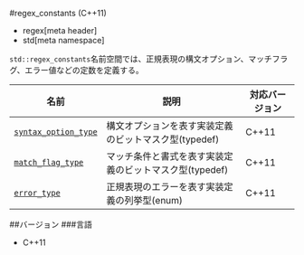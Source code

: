 #regex_constants (C++11)
* regex[meta header]
* std[meta namespace]

`std::regex_constants`名前空間では、正規表現の構文オプション、マッチフラグ、エラー値などの定数を定義する。

| 名前 | 説明 | 対応バージョン |
|------|------|----------------|
| [`syntax_option_type`](./regex_constants/syntax_option_type.md) | 構文オプションを表す実装定義のビットマスク型(typedef) | C++11 |
| [`match_flag_type`](./regex_constants/match_flag_type.md) | マッチ条件と書式を表す実装定義のビットマスク型(typedef) | C++11 |
| [`error_type`](./regex_constants/error_type.md) | 正規表現のエラーを表す実装定義の列挙型(enum) | C++11 |


##バージョン
###言語
- C++11

